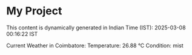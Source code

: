 # My Project

This content is dynamically generated in Indian Time (IST): 2025-03-08 00:16:22 IST


Current Weather in Coimbatore:
Temperature: 26.88 °C
Condition: mist
